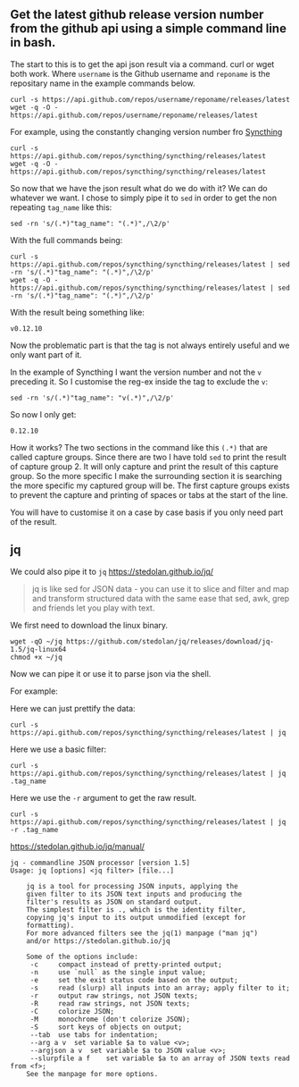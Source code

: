 Get the latest github release version number from the github api using a simple command line in bash.
---

The start to this is to get the api json result via a command. curl or wget both work. Where `username` is the Github username and `reponame` is the repositary name in the example commands below.

~~~
curl -s https://api.github.com/repos/username/reponame/releases/latest
wget -q -O - https://api.github.com/repos/username/reponame/releases/latest
~~~

For example, using the constantly changing version number fro [Syncthing](https://github.com/syncthing/syncthing)

~~~
curl -s https://api.github.com/repos/syncthing/syncthing/releases/latest
wget -q -O - https://api.github.com/repos/syncthing/syncthing/releases/latest
~~~

So now that we have the json result what do we do with it? We can do whatever we want. I chose to simply pipe it to `sed` in order to get the non repeating `tag_name` like this:

~~~
sed -rn 's/(.*)"tag_name": "(.*)",/\2/p'
~~~

With the full commands being:

~~~
curl -s https://api.github.com/repos/syncthing/syncthing/releases/latest | sed -rn 's/(.*)"tag_name": "(.*)",/\2/p'
wget -q -O - https://api.github.com/repos/syncthing/syncthing/releases/latest | sed -rn 's/(.*)"tag_name": "(.*)",/\2/p'
~~~

With the result being something like:

~~~
v0.12.10
~~~

Now the problematic part is that the tag is not always entirely useful and we only want part of it. 

In the example of Syncthing I want the version number and not the `v` preceding it. So I customise the reg-ex inside the tag to exclude the `v`:

~~~
sed -rn 's/(.*)"tag_name": "v(.*)",/\2/p'
~~~

So now I only get:

~~~
0.12.10
~~~

How it works? The two sections in the command like this `(.*)` that are called capture groups. Since there are two I have told `sed` to print the result of capture group 2. It will only capture and print the result of this capture group. So the more specific I make the surrounding section it is searching the more specific my captured group will be. The first capture groups exists to prevent the capture and printing of spaces or tabs at the start of the line.

You will have to customise it on a case by case basis if you only need part of the result.

jq
---

We could also pipe it to `jq` https://stedolan.github.io/jq/

> jq is like sed for JSON data - you can use it to slice and filter and map and transform structured data with the same ease that sed, awk, grep and friends let you play with text.

We first need to download the linux binary.

~~~
wget -qO ~/jq https://github.com/stedolan/jq/releases/download/jq-1.5/jq-linux64
chmod +x ~/jq
~~~

Now we can pipe it or use it to parse json via the shell.

For example:

Here we can just prettify the data:

~~~
curl -s https://api.github.com/repos/syncthing/syncthing/releases/latest | jq
~~~
Here we use a basic filter:

~~~
curl -s https://api.github.com/repos/syncthing/syncthing/releases/latest | jq .tag_name
~~~

Here we use the `-r` argument to get the raw result.

~~~
curl -s https://api.github.com/repos/syncthing/syncthing/releases/latest | jq -r .tag_name
~~~

https://stedolan.github.io/jq/manual/

~~~
jq - commandline JSON processor [version 1.5]
Usage: jq [options] <jq filter> [file...]

	jq is a tool for processing JSON inputs, applying the
	given filter to its JSON text inputs and producing the
	filter's results as JSON on standard output.
	The simplest filter is ., which is the identity filter,
	copying jq's input to its output unmodified (except for
	formatting).
	For more advanced filters see the jq(1) manpage ("man jq")
	and/or https://stedolan.github.io/jq

	Some of the options include:
	 -c		compact instead of pretty-printed output;
	 -n		use `null` as the single input value;
	 -e		set the exit status code based on the output;
	 -s		read (slurp) all inputs into an array; apply filter to it;
	 -r		output raw strings, not JSON texts;
	 -R		read raw strings, not JSON texts;
	 -C		colorize JSON;
	 -M		monochrome (don't colorize JSON);
	 -S		sort keys of objects on output;
	 --tab	use tabs for indentation;
	 --arg a v	set variable $a to value <v>;
	 --argjson a v	set variable $a to JSON value <v>;
	 --slurpfile a f	set variable $a to an array of JSON texts read from <f>;
	See the manpage for more options.
~~~



